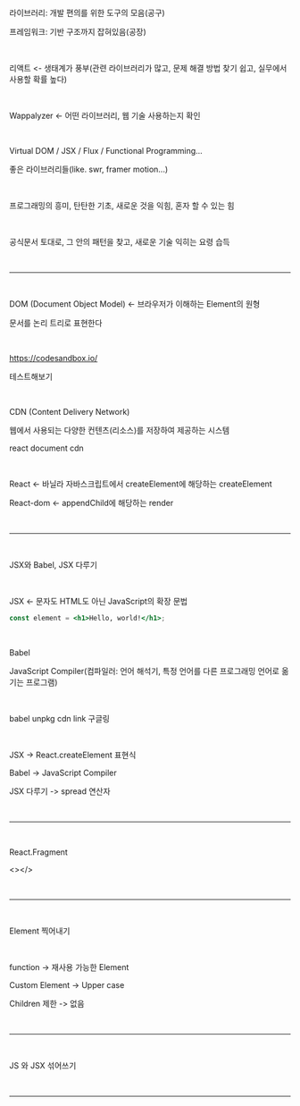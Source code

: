 <br />

라이브러리: 개발 편의를 위한 도구의 모음(공구)

프레임워크: 기반 구조까지 잡혀있음(공장)

<br />

리액트 <- 생태계가 풍부(관련 라이브러리가 많고, 문제 해결 방법 찾기 쉽고, 실무에서 사용할 확률 높다)

<br />

Wappalyzer <- 어떤 라이브러리, 웹 기술 사용하는지 확인

<br />

Virtual DOM / JSX / Flux / Functional Programming...

좋은 라이브러리들(like. swr, framer motion...)

<br />

프로그래밍의 흥미, 탄탄한 기초, 새로운 것을 익힘, 혼자 할 수 있는 힘

<br />

공식문서 토대로, 그 안의 패턴을 찾고, 새로운 기술 익히는 요령 습득

<br />

---

<br />

DOM (Document Object Model) <- 브라우저가 이해하는 Element의 원형

문서를 논리 트리로 표현한다

<br />

https://codesandbox.io/

테스트해보기

<br />

CDN (Content Delivery Network)

웹에서 사용되는 다양한 컨텐츠(리소스)를 저장하여 제공하는 시스템

react document cdn

<br />

React <- 바닐라 자바스크립트에서 createElement에 해당하는 createElement

React-dom <- appendChild에 해당하는 render

<br />

---

<br />

JSX와 Babel, JSX 다루기

<br />

JSX <- 문자도 HTML도 아닌 JavaScript의 확장 문법

```jsx
const element = <h1>Hello, world!</h1>;
```

<br />

Babel

JavaScript Compiler(컴파일러: 언어 해석기, 특정 언어를 다른 프로그래밍 언어로 옮기는 프로그램)

<br />

babel unpkg cdn link 구글링

<br />

JSX -> React.createElement 표현식

Babel -> JavaScript Compiler

JSX 다루기 -> spread 연산자

<br />

---

<br />

React.Fragment

<></>

<br />

---

<br />

Element 찍어내기

<br />

function -> 재사용 가능한 Element

Custom Element -> Upper case

Children 제한 -> 없음

<br />

---

<br />

JS 와 JSX 섞어쓰기

<br />

---

<br />
